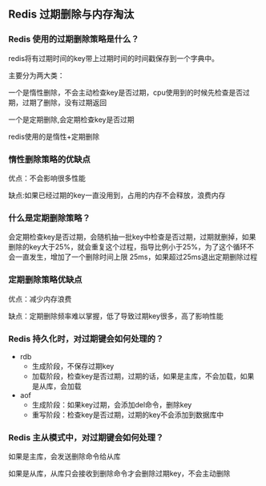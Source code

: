 ## Redis 过期删除与内存淘汰

### Redis 使用的过期删除策略是什么？

redis将有过期时间的key带上过期时间的时间戳保存到一个字典中。

主要分为两大类：

一个是惰性删除，不会主动检查key是否过期，cpu使用到的时候先检查是否过期，过期了删除，没有过期返回

一个是定期删除,会定期检查key是否过期

redis使用的是惰性+定期删除

### 惰性删除策略的优缺点

优点：不会影响很多性能

缺点:如果已经过期的key一直没用到，占用的内存不会释放，浪费内存

### 什么是定期删除策略？

会定期检查key是否过期，会随机抽一批key中检查是否过期，过期就删掉，如果删除的key大于25%，就会重复这个过程，指导比例小于25%，为了这个循环不会一直发生，增加了一个删除时间上限 25ms，如果超过25ms退出定期删除过程

### 定期删除策略优缺点

优点：减少内存浪费

缺点：定期删除频率难以掌握，低了导致过期key很多，高了影响性能

### Redis 持久化时，对过期键会如何处理的？

- rdb
  - 生成阶段，不保存过期key
  - 加载阶段，检查key是否过期，过期的话，如果是主库，不会加载，如果是从库，会加载
- aof
  - 生成阶段：如果key过期，会添加del命令，删除key
  - 重写阶段：检查key是否过期，过期的key不会添加到数据库中

### Redis 主从模式中，对过期键会如何处理？

如果是主库，会发送删除命令给从库

如果是从库，从库只会接收到删除命令才会删除过期key，不会主动删除